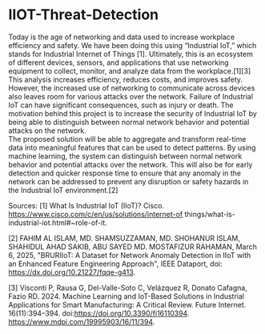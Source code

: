 # IIOT-Threat-Detection

Today is the age of networking and data used to increase workplace efficiency and safety. We 
have been doing this using “Industrial IoT,” which stands for Industrial Internet of Things [1]. 
Ultimately, this is an ecosystem of different devices, sensors, and applications that use 
networking equipment to collect, monitor, and analyze data from the workplace.[1][3] This 
analysis increases efficiency, reduces costs, and improves safety. However, the increased use of 
networking to communicate across devices also leaves room for various attacks over the 
network. Failure of Industrial IoT can have significant consequences, such as injury or death. The 
motivation behind this project is to increase the security of Industrial IoT by being able to 
distinguish between normal network behavior and potential attacks on the network.  
The proposed solution will be able to aggregate and transform real-time data into meaningful 
features that can be used to detect patterns. By using machine learning, the system can 
distinguish between normal network behavior and potential attacks over the network. This will 
also be for early detection and quicker response time to ensure that any anomaly in the network 
can be addressed to prevent any disruption or safety hazards in the Industrial IoT environment.[2] 


Sources:
[1]  What Is Industrial IoT (IIoT)? Cisco. https://www.cisco.com/c/en/us/solutions/internet-of
things/what-is-industrial-iot.html#~role-of-it. 

[2]  FAHIM AL ISLAM, MD. SHAMSUZZAMAN, MD. SHOHANUR ISLAM, SHAHIDUL AHAD 
SAKIB, ABU SAYED MD. MOSTAFIZUR RAHAMAN, March 6, 2025, "BRURIIoT: A Dataset for 
Network Anomaly Detection in IIoT with an Enhanced Feature Engineering Approach", IEEE 
Dataport, doi: https://dx.doi.org/10.21227/fqqe-g413. 

[3] Visconti P, Rausa G, Del-Valle-Soto C, Velázquez R, Donato Cafagna, Fazio RD. 2024. Machine 
Learning and IoT-Based Solutions in Industrial Applications for Smart Manufacturing: A Critical Review. Future Internet. 16(11):394–394. doi:https://doi.org/10.3390/fi16110394. https://www.mdpi.com/19995903/16/11/394.
